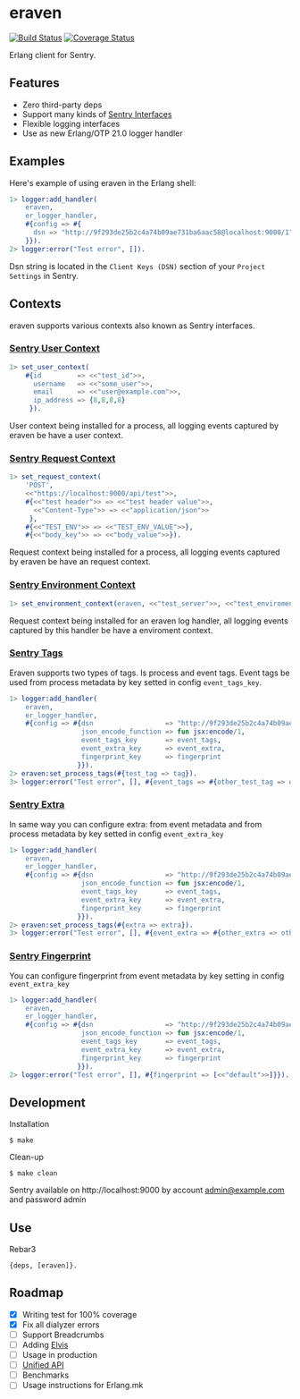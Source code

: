 eraven
=====

[![Build Status](https://travis-ci.org/bottleneko/eraven.svg?branch=master)](https://travis-ci.org/bottleneko/eraven) [![Coverage Status](https://coveralls.io/repos/github/bottleneko/eraven/badge.svg)](https://coveralls.io/github/bottleneko/eraven)

Erlang client for Sentry.

## Features

* Zero third-party deps
* Support many kinds of [Sentry Interfaces](https://docs.sentry.io/development/sdk-dev/interfaces/)
* Flexible logging interfaces
* Use as new Erlang/OTP 21.0 logger handler

## Examples

Here's example of using eraven in the Erlang shell:

```erlang
1> logger:add_handler(
    eraven,
    er_logger_handler,
    #{config => #{
      dsn => "http://9f293de25b2c4a74b09ae731ba6aac58@localhost:9000/1"
    }}).
2> logger:error("Test error", []).
```
Dsn string is located in the `Client Keys (DSN)` section of your `Project Settings` in Sentry.

## Contexts

eraven supports various contexts also known as Sentry interfaces.

### [Sentry User Context](https://docs.sentry.io/development/sdk-dev/interfaces/#user-interface)

```erlang
1> set_user_context(
    #{id         => <<"test_id">>,
      username   => <<"some_user">>,
      email      => <<"user@example.com">>,
      ip_address => {8,8,8,8}
     }).
```

User context being installed for a process, all logging events captured by eraven be have a user context.

### [Sentry Request Context](https://docs.sentry.io/development/sdk-dev/interfaces/#http-interface)

```erlang
1> set_request_context(
    'POST',
    <<"https://localhost:9000/api/test">>,
    #{<<"test header">> => <<"test header value">>,
      <<"Content-Type">> => <<"application/json">>
     },
    #{<<"TEST_ENV">> => <<"TEST_ENV_VALUE">>},
    #{<<"body_key">> => <<"body_value">>}).
```

Request context being installed for a process, all logging events captured by eraven be have an request context.

### [Sentry Environment Context](https://docs.sentry.io/development/sdk-dev/attributes/#required-attributes)

```erlang
1> set_environment_context(eraven, <<"test_server">>, <<"test_enviroment">>, <<"v0.1.0">>),
```

Request context being installed for an eraven log handler, all logging events captured by this handler be have a enviroment context.

### [Sentry Tags](https://docs.sentry.io/development/sdk-dev/attributes/#optional-attributes)

Eraven supports two types of tags. Is process and event tags. Event tags be used from process metadata by key setted in config `event_tags_key`.

```erlang
1> logger:add_handler(
    eraven,
    er_logger_handler,
    #{config => #{dsn                  => "http://9f293de25b2c4a74b09ae731ba6aac58@localhost:9000/1",
                  json_encode_function => fun jsx:encode/1,
                  event_tags_key       => event_tags,
                  event_extra_key      => event_extra,
                  fingerprint_key      => fingerprint
                 }}).
2> eraven:set_process_tags(#{test_tag => tag}).
3> logger:error("Test error", [], #{event_tags => #{other_test_tag => other_tag}}).
```

### [Sentry Extra](https://docs.sentry.io/development/sdk-dev/attributes/#optional-attributes)

In same way you can configure extra: from event metadata and from process metadata by key setted in config `event_extra_key`

```erlang
1> logger:add_handler(
    eraven,
    er_logger_handler,
    #{config => #{dsn                  => "http://9f293de25b2c4a74b09ae731ba6aac58@localhost:9000/1",
                  json_encode_function => fun jsx:encode/1,
                  event_tags_key       => event_tags,
                  event_extra_key      => event_extra,
                  fingerprint_key      => fingerprint
                 }}).
2> eraven:set_process_tags(#{extra => extra}).
3> logger:error("Test error", [], #{event_extra => #{other_extra => other_extra}}).
```

### [Sentry Fingerprint](https://docs.sentry.io/data-management/rollups)

You can configure fingerprint from event metadata by key setting in config `event_extra_key`

```erlang
1> logger:add_handler(
    eraven,
    er_logger_handler,
    #{config => #{dsn                  => "http://9f293de25b2c4a74b09ae731ba6aac58@localhost:9000/1",
                  json_encode_function => fun jsx:encode/1,
                  event_tags_key       => event_tags,
                  event_extra_key      => event_extra,
                  fingerprint_key      => fingerprint
                 }}).
2> logger:error("Test error", [], #{fingerprint => [<<"default">>]}}).
```

## Development

Installation

    $ make

Clean-up

    $ make clean

Sentry available on http://localhost:9000 by account admin@example.com and password admin

## Use

Rebar3

    {deps, [eraven]}.

## Roadmap

- [x] Writing test for 100% coverage
- [x] Fix all dialyzer errors
- [ ] Support Breadcrumbs
- [ ] Adding [Elvis](https://github.com/inaka/elvis)
- [ ] Usage in production
- [ ] [Unified API](https://docs.sentry.io/development/sdk-dev/unified-api/)
- [ ] Benchmarks
- [ ] Usage instructions for Erlang.mk
